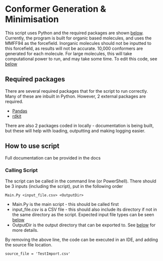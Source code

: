 # Conformer Generation & Minimisation
This script uses Python and the required packages are shown [below](#required-packages). 
Currently, the program is built for organic based molecules, and uses the MMFF94 as the forcefield. Inorganic molecules should not be inputted to this forcefield, as results will not be accurate. 
10,000 conformers are generated for each molecule. For large molecules, this will take computational power to run, and may take some time. To edit this code, see [below](#editing-for-large-molecules)

## Required packages
There are several required packages that for the script to run correctly. Many of these are inbuilt in Python. However, 2 external packages are required. 
* [Pandas](https://pandas.pydata.org/)
* [rdkit](https://www.rdkit.org/)

There are also 2 packages coded in locally - documentation is being built, but these will help with loading, outputting and making logging easier. 

## How to use script
Full documentation can be provided in the docs 

### Calling Script
The script can be called in the command line (or PowerShell). There should be 3 inputs (including the script), put in the following order

```
Main.Py <input_file.csv> <OutputDir>
```

* Main.Py is the main script - this should be called first
* input_file.csv is a CSV file - this should also include its directory if not in the same directory as the script. Expected input file types can be seen [below](#input-file)
* OutputDir is the output directory that can be exported to. See [below](#outputs--results) for more details.  

By removing the above line, the code can be executed in an IDE, and adding the source file location. 

```
source_file = 'TestImport.csv'
```
